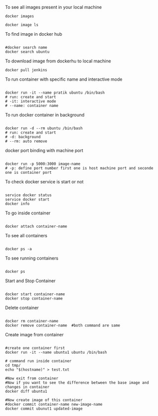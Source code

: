 To see all images present in your local machine
<pre><code>docker images</code></pre>
<pre><code>docker image ls</code></pre>

To find image in docker hub
<pre><code>
#docker search name
docker search ubuntu
</code></pre>

To download image from dockerhu to local machine
<pre><code>docker pull jenkins</code></pre>

To run container with specific name and interactive mode
<pre><code>
docker run -it --name pratik ubuntu /bin/bash
# run: create and start
# -it: interactive mode
# --name: container name
</code></pre>

To run docker container in background
<pre><code>
docker run -d --rm ubuntu /bin/bash
# run: create and start
# -d: background
# --rm: auto remove
</code></pre>

docker port binding with machine port
<pre><code>
docker run -p 5000:3000 image-name
# -p: define port number first one is host machine port and seconde one is container port
</code></pre>

To check docker service is start or not
<pre><code>
service docker status
service docker start
docker info
</code></pre>

To go inside container
<pre><code>
docker attach container-name
</code></pre>

To see all containers
<pre><code>
docker ps -a
</code></pre>

To see running containers
<pre><code>
docker ps
</code></pre>

Start and Stop Container
<pre><code>
docker start container-name
docker stop container-name
</code></pre>

Delete container
<pre><code>
docker rm container-name
docker remove container-name  #both command are same
</code></pre>

Create image from container
<pre><code>
#create one container first
docker run -it --name ubuntu1 ubuntu /bin/bash

# command run inside container
cd tmp/
echo "$(hostname)" > test.txt

#Now exit from container
#Now if you want to see the difference between the base image and changes in container
docker diff ubuntu1

#Now create image of this container
#docker commit container-name new-image-name
docker commit ubunut1 updated-image
</code></pre>




